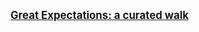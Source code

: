 
**<big>[Great Expectations: a curated walk](https://kg.jstor.org/wiki/Kent:Dickens/Great_Expectations/Curated_walk)</big>**
